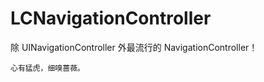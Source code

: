 # LCNavigationController
除 UINavigationController 外最流行的 NavigationController！

  ```
  心有猛虎，细嗅蔷薇。
  ```


